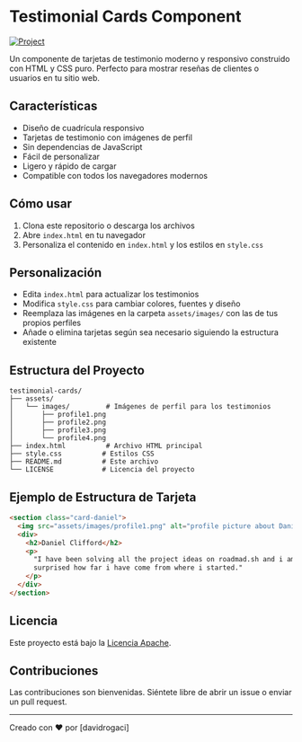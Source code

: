 # Testimonial Cards Component

[![Project](https://roadmap.sh/projects/testimonial-cards)](https://roadmap.sh/projects/testimonial-cards)

Un componente de tarjetas de testimonio moderno y responsivo construido con HTML y CSS puro. Perfecto para mostrar reseñas de clientes o usuarios en tu sitio web.

## Características

- Diseño de cuadrícula responsivo
- Tarjetas de testimonio con imágenes de perfil
- Sin dependencias de JavaScript
- Fácil de personalizar
- Ligero y rápido de cargar
- Compatible con todos los navegadores modernos

## Cómo usar

1. Clona este repositorio o descarga los archivos
2. Abre `index.html` en tu navegador
3. Personaliza el contenido en `index.html` y los estilos en `style.css`

## Personalización

- Edita `index.html` para actualizar los testimonios
- Modifica `style.css` para cambiar colores, fuentes y diseño
- Reemplaza las imágenes en la carpeta `assets/images/` con las de tus propios perfiles
- Añade o elimina tarjetas según sea necesario siguiendo la estructura existente

## Estructura del Proyecto

```
testimonial-cards/
├── assets/
│   └── images/         # Imágenes de perfil para los testimonios
│       ├── profile1.png
│       ├── profile2.png
│       ├── profile3.png
│       └── profile4.png
├── index.html          # Archivo HTML principal
├── style.css          # Estilos CSS
├── README.md          # Este archivo
└── LICENSE            # Licencia del proyecto
```

## Ejemplo de Estructura de Tarjeta

```html
<section class="card-daniel">
  <img src="assets/images/profile1.png" alt="profile picture about Daniel" />
  <div>
    <h2>Daniel Clifford</h2>
    <p>
      "I have been solving all the project ideas on roadmad.sh and i am
      surprised how far i have come from where i started."
    </p>
  </div>
</section>
```

## Licencia

Este proyecto está bajo la [Licencia Apache](LICENSE).

## Contribuciones

Las contribuciones son bienvenidas. Siéntete libre de abrir un issue o enviar un pull request.

---

Creado con ❤️ por [davidrogaci]
